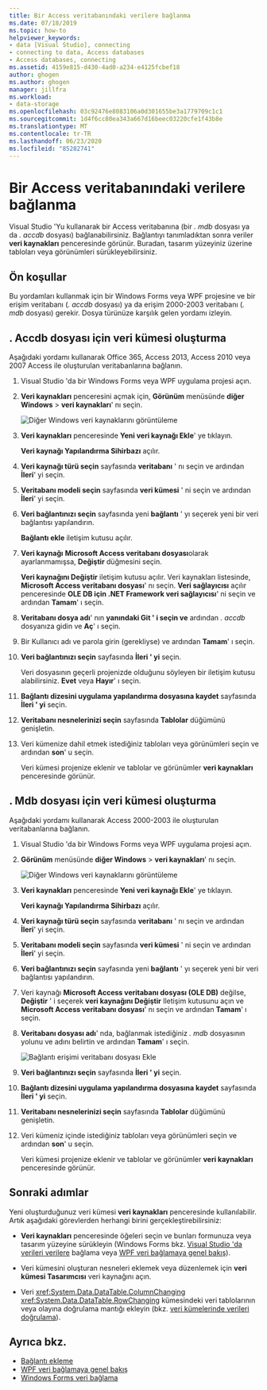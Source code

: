 ```yaml
---
title: Bir Access veritabanındaki verilere bağlanma
ms.date: 07/18/2019
ms.topic: how-to
helpviewer_keywords:
- data [Visual Studio], connecting
- connecting to data, Access databases
- Access databases, connecting
ms.assetid: 4159e815-d430-4ad0-a234-e4125fcbef18
author: ghogen
ms.author: ghogen
manager: jillfra
ms.workload:
- data-storage
ms.openlocfilehash: 03c92476e8083106a0d301655be3a1779709c1c1
ms.sourcegitcommit: 1d4f6cc80ea343a667d16beec03220cfe1f43b8e
ms.translationtype: MT
ms.contentlocale: tr-TR
ms.lasthandoff: 06/23/2020
ms.locfileid: "85282741"
---
```

# <a name="connect-to-data-in-an-access-database"></a>Bir Access veritabanındaki verilere bağlanma

Visual Studio 'Yu kullanarak bir Access veritabanına (bir *. mdb* dosyası ya da *. accdb* dosyası) bağlanabilirsiniz. Bağlantıyı tanımladıktan sonra veriler **veri kaynakları** penceresinde görünür. Buradan, tasarım yüzeyiniz üzerine tabloları veya görünümleri sürükleyebilirsiniz.

## <a name="prerequisites"></a>Ön koşullar

Bu yordamları kullanmak için bir Windows Forms veya WPF projesine ve bir erişim veritabanı (*. accdb* dosyası) ya da erişim 2000-2003 veritabanı (*. mdb* dosyası) gerekir. Dosya türünüze karşılık gelen yordamı izleyin.

## <a name="create-a-dataset-for-an-accdb-file"></a>. Accdb dosyası için veri kümesi oluşturma

Aşağıdaki yordamı kullanarak Office 365, Access 2013, Access 2010 veya 2007 Access ile oluşturulan veritabanlarına bağlanın.

1. Visual Studio 'da bir Windows Forms veya WPF uygulama projesi açın.

2. **Veri kaynakları** penceresini açmak için, **Görünüm** menüsünde **diğer Windows**  >  **veri kaynakları**' nı seçin.

   ![Diğer Windows veri kaynaklarını görüntüleme](../data-tools/media/viewdatasources.png)

3. **Veri kaynakları** penceresinde **Yeni veri kaynağı Ekle**' ye tıklayın.

   **Veri kaynağı Yapılandırma Sihirbazı** açılır.

4. **Veri kaynağı türü seçin** sayfasında **veritabanı** ' nı seçin ve ardından **İleri**' yi seçin.

5. **Veritabanı modeli seçin** sayfasında **veri kümesi** ' ni seçin ve ardından **İleri**' yi seçin.

6. **Veri bağlantınızı seçin** sayfasında yeni **bağlantı** ' yı seçerek yeni bir veri bağlantısı yapılandırın.

   **Bağlantı ekle** iletişim kutusu açılır.

7. **Veri kaynağı** **Microsoft Access veritabanı dosyası**olarak ayarlanmamışsa, **Değiştir** düğmesini seçin.

   **Veri kaynağını Değiştir** iletişim kutusu açılır. Veri kaynakları listesinde, **Microsoft Access veritabanı dosyası**' nı seçin. **Veri sağlayıcısı** açılır penceresinde **OLE DB için .NET Framework veri sağlayıcısı**' ni seçin ve ardından **Tamam**' ı seçin.

8. **Veritabanı dosya adı**' nın **yanındaki Git ' i seçin ve** ardından *. accdb* dosyanıza gidin ve **Aç**' ı seçin.

9. Bir Kullanıcı adı ve parola girin (gerekliyse) ve ardından **Tamam**' ı seçin.

10. **Veri bağlantınızı seçin** sayfasında **İleri ' yi** seçin.

    Veri dosyasının geçerli projenizde olduğunu söyleyen bir iletişim kutusu alabilirsiniz. **Evet** veya **Hayır**' ı seçin.

11. **Bağlantı dizesini uygulama yapılandırma dosyasına kaydet** sayfasında **İleri ' yi** seçin.

12. **Veritabanı nesnelerinizi seçin** sayfasında **Tablolar** düğümünü genişletin.

13. Veri kümenize dahil etmek istediğiniz tabloları veya görünümleri seçin ve ardından **son**' u seçin.

    Veri kümesi projenize eklenir ve tablolar ve görünümler **veri kaynakları** penceresinde görünür.

## <a name="create-a-dataset-for-an-mdb-file"></a>. Mdb dosyası için veri kümesi oluşturma

Aşağıdaki yordamı kullanarak Access 2000-2003 ile oluşturulan veritabanlarına bağlanın.

1. Visual Studio 'da bir Windows Forms veya WPF uygulama projesi açın.

2. **Görünüm** menüsünde **diğer Windows**  >  **veri kaynakları**' nı seçin.

   ![Diğer Windows veri kaynaklarını görüntüleme](../data-tools/media/viewdatasources.png)

3. **Veri kaynakları** penceresinde **Yeni veri kaynağı Ekle**' ye tıklayın.

    **Veri kaynağı Yapılandırma Sihirbazı** açılır.

4. **Veri kaynağı türü seçin** sayfasında **veritabanı** ' nı seçin ve ardından **İleri**' yi seçin.

5. **Veritabanı modeli seçin** sayfasında **veri kümesi** ' ni seçin ve ardından **İleri**' yi seçin.

6. **Veri bağlantınızı seçin** sayfasında yeni **bağlantı** ' yı seçerek yeni bir veri bağlantısı yapılandırın.

7. Veri kaynağı **Microsoft Access veritabanı dosyası (OLE DB)** değilse, **Değiştir** ' i seçerek **veri kaynağını Değiştir** Iletişim kutusunu açın ve **Microsoft Access veritabanı dosyası**' nı seçin ve ardından **Tamam**' ı seçin.

8. **Veritabanı dosyası adı**' nda, bağlanmak istediğiniz *. mdb* dosyasının yolunu ve adını belirtin ve ardından **Tamam**' ı seçin.

   ![Bağlantı erişimi veritabanı dosyası Ekle](../data-tools/media/add-connection-access-db.png)

9. **Veri bağlantınızı seçin** sayfasında **İleri ' yi** seçin.

10. **Bağlantı dizesini uygulama yapılandırma dosyasına kaydet** sayfasında **İleri ' yi** seçin.

11. **Veritabanı nesnelerinizi seçin** sayfasında **Tablolar** düğümünü genişletin.

12. Veri kümeniz içinde istediğiniz tabloları veya görünümleri seçin ve ardından **son**' u seçin.

    Veri kümesi projenize eklenir ve tablolar ve görünümler **veri kaynakları** penceresinde görünür.

## <a name="next-steps"></a>Sonraki adımlar

Yeni oluşturduğunuz veri kümesi **veri kaynakları** penceresinde kullanılabilir. Artık aşağıdaki görevlerden herhangi birini gerçekleştirebilirsiniz:

- **Veri kaynakları** penceresinde öğeleri seçin ve bunları formunuza veya tasarım yüzeyine sürükleyin (Windows Forms bkz. [Visual Studio 'da verileri verilere](../data-tools/bind-windows-forms-controls-to-data-in-visual-studio.md) bağlama veya [WPF veri bağlamaya genel bakış](/dotnet/desktop-wpf/data/data-binding-overview)).

- Veri kümesini oluşturan nesneleri eklemek veya düzenlemek için **veri kümesi Tasarımcısı** veri kaynağını açın.

- Veri <xref:System.Data.DataTable.ColumnChanging> <xref:System.Data.DataTable.RowChanging> kümesindeki veri tablolarının veya olayına doğrulama mantığı ekleyin (bkz. [veri kümelerinde verileri doğrulama](../data-tools/validate-data-in-datasets.md)).

## <a name="see-also"></a>Ayrıca bkz.

- [Bağlantı ekleme](../data-tools/add-new-connections.md)
- [WPF veri bağlamaya genel bakış](/dotnet/framework/wpf/data/data-binding-overview)
- [Windows Forms veri bağlama](/dotnet/framework/winforms/data-binding-and-windows-forms)
